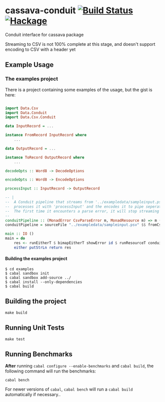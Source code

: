 # cassava-conduit [![Build Status](https://img.shields.io/travis/domdere/cassava-conduit.svg?style=flat)](https://travis-ci.org/domdere/cassava-conduit) [![Hackage](https://img.shields.io/hackage/v/cassava-conduit.svg?style=flat)](https://hackage.haskell.org/package/cassava-conduit)

Conduit interface for cassava package

Streaming to CSV is not 100% complete at this stage, and doesn't support encoding to CSV with a header yet

## Example Usage

### The examples project

There is a project containing some examples of the usage, but the gist is here:

``` Haskell

import Data.Csv
import Data.Conduit
import Data.Csv.Conduit

data InputRecord = ...

instance FromRecord InputRecord where
    ...

data OutputRecord = ...

instance ToRecord OutputRecord where
    ...

decodeOpts :: Word8 -> DecodeOptions

encodeOpts :: Word8 -> EncodeOptions

processInput :: InputRecord -> OutputRecord

-- |
--  A Conduit pipeline that streams from '../exampledata/sampleinput.psv', decodes it from a pipe seperated format,
--  processes it with 'processInput' and the encodes it to pipe seperated format and streams it out to '../exampledata/sampleoutput.psv'
--  The first time it encounters a parse error, it will stop streaming and return the error, dropping any decoded records that came through in that batch also...
--
conduitPipeline :: (MonadError CsvParseError m, MonadResource m) => m ()
conduitPipeline = sourceFile "../exampledata/sampleinput.psv" $$ fromCsv (decodeOpts $ fromIntegral $ ord '|') HasHeader =$= map processInput =$= toCsv (encodeOpts $ fromIntegral $ ord '|') =$= sinkFile "../exampledata/sampleoutput.psv"

main :: IO ()
main = do
    res <- runEitherT $ bimapEitherT showError id $ runResourceT conduitPipeline
    either putStrLn return res
```

#### Building the examples project

```
$ cd examples
$ cabal sandbox init
$ cabal sandbox add-source ../
$ cabal install --only-dependencies
$ cabal build
```

## Building the project

``` Shell
make build
```

## Running Unit Tests

``` Shell
make test
```

## Running Benchmarks

**After** running `cabal configure --enable-benchmarks` and `cabal build`, the following command will run the benchmarks:

    cabal bench

For newer versions of `cabal`, `cabal bench` will run a `cabal build` automatically if necessary..
